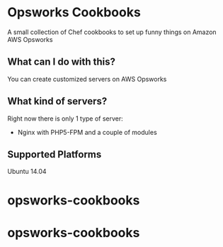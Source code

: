 # Opsworks Cookbooks #

A small collection of Chef cookbooks to set up funny things on Amazon AWS Opsworks

## What can I do with this? ##

You can create customized servers on AWS Opsworks

## What kind of servers? ##

Right now there is only 1 type of server:

- Nginx with PHP5-FPM and a couple of modules

## Supported Platforms ##

Ubuntu 14.04
# opsworks-cookbooks
# opsworks-cookbooks
